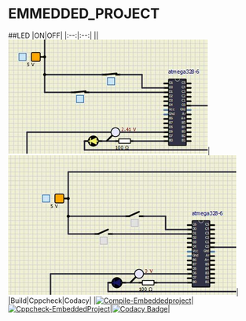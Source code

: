 # EMMEDDED_PROJECT
##LED
|ON|OFF|
|:--:|:--:|
||![ON](results/LED_ON.JPG)|![OFF](RESULTS/LED_OFF.JPG)|
|Build|Cppcheck|Codacy|
|[![Compile-Embeddedproject](https://github.com/261705/EMMEDDED_PROJECT/actions/workflows/compile-Embeddedproject.yml/badge.svg)](https://github.com/261705/EMMEDDED_PROJECT/actions/workflows/compile-Embeddedproject.yml)|[![Cppcheck-EmbeddedProject](https://github.com/261705/EMMEDDED_PROJECT/actions/workflows/cppcheck-EmbeddedProject.yml/badge.svg)](https://github.com/261705/EMMEDDED_PROJECT/actions/workflows/cppcheck-EmbeddedProject.yml)|[![Codacy Badge](https://app.codacy.com/project/badge/Grade/08c9bd03a0cb48fa8c2d13d8a6a22072)](https://www.codacy.com/gh/261705/EMMEDDED_PROJECT/dashboard?utm_source=github.com&amp;utm_medium=referral&amp;utm_content=261705/EMMEDDED_PROJECT&amp;utm_campaign=Badge_Grade)|

